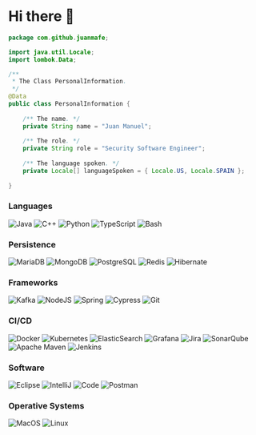 <h1> Hi there 👋</h1>

```java
package com.github.juanmafe;

import java.util.Locale;
import lombok.Data;

/**
 * The Class PersonalInformation.
 */
@Data
public class PersonalInformation {
    
    /** The name. */
    private String name = "Juan Manuel";
    
    /** The role. */
    private String role = "Security Software Engineer";
    
    /** The language spoken. */
    private Locale[] languageSpoken = { Locale.US, Locale.SPAIN };
    
}
```

### Languages

![Java](https://img.shields.io/badge/-Java-000?&logo=openjdk&logoColor=f5f5f5)
![C++](https://img.shields.io/badge/-C++-000?&logo=c%2b%2b&logoColor=00599C)
![Python](https://img.shields.io/badge/-Python-000?&logo=Python)
![TypeScript](https://img.shields.io/badge/-TypeScript-000?&logo=TypeScript)
![Bash](https://img.shields.io/badge/-Bash-000?&logo=gnu-bash&logoColor=white)

### Persistence
![MariaDB](https://img.shields.io/badge/-MariaDB-000?&logo=mariadb&logoColor=brown)
![MongoDB](https://img.shields.io/badge/-MongoDB-000?&logo=mongodb&logoColor=green)
![PostgreSQL](https://img.shields.io/badge/-PostgreSQL-000?&logo=postgresql&logoColor=blue)
![Redis](https://img.shields.io/badge/-Redis-000?&logo=Redis)
![Hibernate](https://img.shields.io/badge/-Hibernate-000?&logo=Hibernate&logoColor=green)

### Frameworks
![Kafka](https://img.shields.io/badge/-Kafka-000?&logo=apachekafka)
![NodeJS](https://img.shields.io/badge/-Node.js-000?&logo=node.js&logoColor=green)
![Spring](https://img.shields.io/badge/-Spring-000?&logo=Spring)
![Cypress](https://img.shields.io/badge/-Cypress-000?&logo=Cypress)
![Git](https://img.shields.io/badge/-Git-000?&logo=git)

### CI/CD
![Docker](https://img.shields.io/badge/-Docker-000?&logo=Docker)
![Kubernetes](https://img.shields.io/badge/-Kubernetes-000?&logo=Kubernetes)
![ElasticSearch](https://img.shields.io/badge/-ElasticSearch-005571?style=for-the-badge&logo=elasticsearch)
![Grafana](https://img.shields.io/badge/grafana-%23F46800.svg?style=for-the-badge&logo=grafana&logoColor=white)
![Jira](https://img.shields.io/badge/jira-%230A0FFF.svg?style=for-the-badge&logo=jira&logoColor=white)
![SonarQube](https://img.shields.io/badge/SonarQube-black?style=for-the-badge&logo=sonarqube&logoColor=4E9BCD)
![Apache Maven](https://img.shields.io/badge/Apache%20Maven-C71A36?style=for-the-badge&logo=Apache%20Maven&logoColor=white)
![Jenkins](https://img.shields.io/badge/jenkins-%232C5263.svg?style=for-the-badge&logo=jenkins&logoColor=white)

### Software
![Eclipse](https://img.shields.io/badge/-Eclipse-000?&logo=Eclipse&logoColor=purple)
![IntelliJ](https://img.shields.io/badge/-IntelliJ-000?&logo=IntelliJIDEA)
![Code](https://img.shields.io/badge/-Code-000?&logo=visual-studio&logoColor=blue)
![Postman](https://img.shields.io/badge/-Postman-000?&logo=postman&logoColor=orange)

### Operative Systems
![MacOS](https://img.shields.io/badge/-MacOS-000?&logo=apple&logoColor=F0F0F0)
![Linux](https://img.shields.io/badge/-Linux-000?&logo=Linux)
